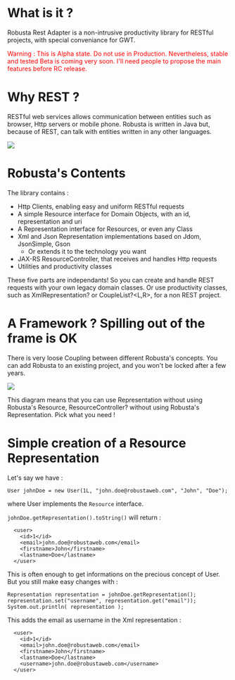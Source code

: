 What is it ?
===

Robusta Rest Adapter is a non-intrusive productivity library for RESTful projects, with special conveniance for GWT.

<div style="color:red">
Warning : This is Alpha state. Do not use in Production. Nevertheless, stable and tested Beta is coming very soon. I'll need people to propose the main features before RC release.
</div>


Why REST ?
===

RESTful web services allows communication between entities such as browser, Http servers or mobile phone. Robusta is written in Java but, because of REST, can talk with entities written in any other languages.

![ ](http://lh5.ggpht.com/_D-Y4QMlvJ98/TS8euEapcLI/AAAAAAAAA1w/MqQv4GfuCQY/descriptions.png)


Robusta's Contents
===

The library contains :

* Http Clients, enabling easy and uniform RESTful requests
* A simple Resource interface for Domain Objects, with an id, representation and uri
* A Representation interface for Resources, or even any Class
* Xml and Json Representation implementations based on Jdom, JsonSimple, Gson
    * Or extends it to the technology you want
* JAX-RS ResourceController, that receives and handles Http requests
* Utilities and productivity classes

These five parts are independants! So you can create and handle REST requests with your own legacy domain classes. Or use productivity classes, such as XmlRepresentation? or CoupleList?<L,R>, for a non REST project.

A Framework ? Spilling out of the frame is OK
===

There is very loose Coupling between different Robusta's concepts. You can add Robusta to an existing project, and you won't be locked after a few years.

![ ](http://lh4.ggpht.com/_D-Y4QMlvJ98/TS8RUvAWpSI/AAAAAAAAA1o/xEAaToEMLP0/robustaUML.png&nonsense=something.png)

This diagram means that you can use Representation without using Robusta's Resource, ResourceController? without using Robusta's Representation. Pick what you need !

Simple creation of a Resource Representation
===

Let's say we have :

    User johnDoe = new User(1L, "john.doe@robustaweb.com", "John", "Doe");

where User implements the `Resource` interface.

`johnDoe.getRepresentation().toString()` will return :

      <user>
        <id>1</id>
        <email>john.doe@robustaweb.com</email>
        <firstname>John</firstname>
        <lastname>Doe</lastname>
      </user>

This is often enough to get informations on the precious concept of User. But you still make easy changes with :

    Representation representation = johnDoe.getRepresentation();
    representation.set("username", representation.get("email"));
    System.out.println( representation );

This adds the email as username in the Xml representation :

      <user>
        <id>1</id>
        <email>john.doe@robustaweb.com</email>
        <firstname>John</firstname>
        <lastname>Doe</lastname>
        <username>john.doe@robustaweb.com</username>
      </user>


